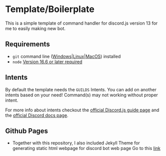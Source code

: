 # Template/Boilerplate
This is a simple template of command handler for discord.js version 13 for me to easily making new bot.

## Requirements

- `git` command line ([Windows](https://git-scm.com/download/win)|[Linux](https://git-scm.com/book/en/v2/Getting-Started-Installing-Git)|[MacOS](https://git-scm.com/download/mac)) installed
 - `node` [Version 16.6 or later required](https://nodejs.org)


## Intents

By default the template needs the `GUILDS` Intents. You can add on another intents based on your need!
Command(s) may not working without proper intent.

For more info about intents checkout the [official Discord.js guide page](https://discordjs.guide/popular-topics/intents.html) and the [official Discord docs page](https://discord.com/developers/docs/topics/gateway#gateway-intents).

## Github Pages

- Together with this repository, I also included Jekyll Theme for generating static html webpage for discord bot web page
Go to this [link](https://ayeven.github.io/discordjs-template/)
